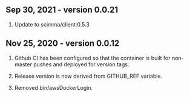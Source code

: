 ## Sep 30, 2021 - version 0.0.21

  1. Update to scimma/client:0.5.3

## Nov 25, 2020 - version 0.0.12

  1. Github CI has been configured so that the container is built
     for non-master pushes and deployed for version tags.

  2. Release version is now derived from GITHUB_REF variable.

  3. Removed bin/awsDockerLogin.
